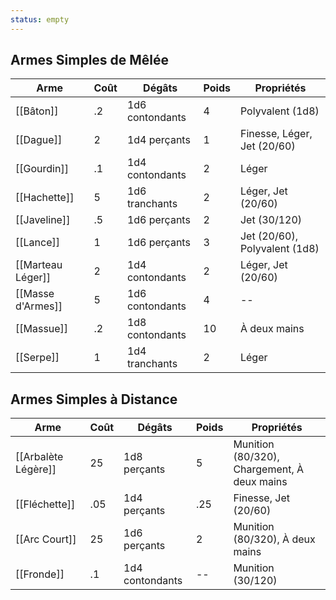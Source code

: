 ```yaml
---
status: empty
---
```

## Armes Simples de Mêlée

| Arme              | Coût | Dégâts          | Poids | Propriétés                    |
| ----------------- | ---- | --------------- | ----- | ----------------------------- |
| [[Bâton]]         | .2   | 1d6 contondants | 4     | Polyvalent (1d8)              |
| [[Dague]]         | 2    | 1d4 perçants    | 1     | Finesse, Léger, Jet (20/60)   |
| [[Gourdin]]       | .1   | 1d4 contondants | 2     | Léger                         |
| [[Hachette]]      | 5    | 1d6 tranchants  | 2     | Léger, Jet (20/60)            |
| [[Javeline]]      | .5   | 1d6 perçants    | 2     | Jet (30/120)                  |
| [[Lance]]         | 1    | 1d6 perçants    | 3     | Jet (20/60), Polyvalent (1d8) |
| [[Marteau Léger]] | 2    | 1d4 contondants | 2     | Léger, Jet (20/60)            |
| [[Masse d'Armes]] | 5    | 1d6 contondants | 4     | --                            |
| [[Massue]]        | .2   | 1d8 contondants | 10    | À deux mains                  |
| [[Serpe]]         | 1    | 1d4 tranchants  | 2     | Léger                         |


## Armes Simples à Distance

| Arme                | Coût | Dégâts          | Poids | Propriétés                                  |
| ------------------- | ---- | --------------- | ----- | ------------------------------------------- |
| [[Arbalète Légère]] | 25   | 1d8 perçants    | 5     | Munition (80/320), Chargement, À deux mains |
| [[Fléchette]]       | .05  | 1d4 perçants    | .25   | Finesse, Jet (20/60)                        |
| [[Arc Court]]       | 25   | 1d6 perçants    | 2     | Munition (80/320), À deux mains             |
| [[Fronde]]          | .1   | 1d4 contondants | --    | Munition (30/120)                           |



